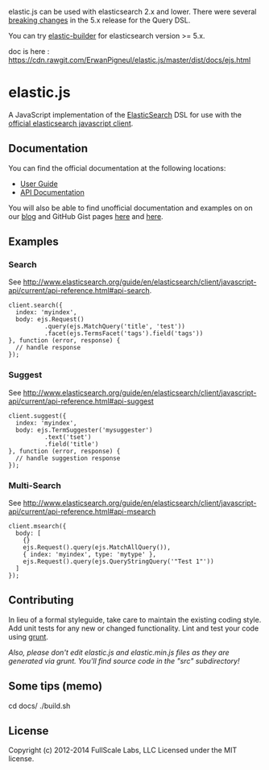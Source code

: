 elastic.js can be used with elasticsearch 2.x and lower.
There were several [breaking changes](https://www.elastic.co/guide/en/elasticsearch/reference/5.x/breaking_50_search_changes.html) in the 5.x release for the Query DSL.

You can try [elastic-builder](https://github.com/sudo-suhas/elastic-builder) for elasticsearch version >= 5.x.

doc is here : https://cdn.rawgit.com/ErwanPigneul/elastic.js/master/dist/docs/ejs.html





# elastic.js

A JavaScript implementation of the [ElasticSearch](http://www.elasticsearch.org/) DSL for use with the [official elasticsearch javascript client](http://www.elasticsearch.org/guide/en/elasticsearch/client/javascript-api/current/index.html).

## Documentation
You can find the official documentation at the following locations:

- [User Guide](http://www.fullscale.co/elasticjs)
- [API Documentation](http://docs.fullscale.co/elasticjs/)

You will also be able to find unofficial documentation and examples on on our
[blog](http://www.fullscale.co/blog/) and GitHub Gist pages [here](https://gist.github.com/mattweber)
and [here](https://gist.github.com/egaumer).

## Examples

### Search

See http://www.elasticsearch.org/guide/en/elasticsearch/client/javascript-api/current/api-reference.html#api-search.

```
client.search({
  index: 'myindex',
  body: ejs.Request()
          .query(ejs.MatchQuery('title', 'test'))
          .facet(ejs.TermsFacet('tags').field('tags'))
}, function (error, response) {
  // handle response
});
```

### Suggest

See http://www.elasticsearch.org/guide/en/elasticsearch/client/javascript-api/current/api-reference.html#api-suggest

```
client.suggest({
  index: 'myindex',
  body: ejs.TermSuggester('mysuggester')
          .text('tset')
          .field('title')
}, function (error, response) {
  // handle suggestion response
});
```

### Multi-Search

See http://www.elasticsearch.org/guide/en/elasticsearch/client/javascript-api/current/api-reference.html#api-msearch

```
client.msearch({
  body: [
    {}
    ejs.Request().query(ejs.MatchAllQuery()),
    { index: 'myindex', type: 'mytype' },
    ejs.Request().query(ejs.QueryStringQuery('"Test 1"'))
  ]
});
```

## Contributing
In lieu of a formal styleguide, take care to maintain the existing coding style. Add unit tests for any new or changed functionality. Lint and test your code using [grunt](http://gruntjs.com/).

_Also, please don't edit elastic.js and elastic.min.js files as they are generated via grunt. You'll find source code in the "src" subdirectory!_

## Some tips (memo)
cd docs/
./build.sh

##

## License
Copyright (c) 2012-2014 FullScale Labs, LLC
Licensed under the MIT license.
